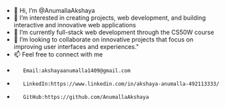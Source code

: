 - 👋 Hi, I’m @AnumallaAkshaya
- 👀 I’m interested in creating projects, web development, and building interactive and innovative web applications
- 🌱 I’m currently full-stack web development through the CS50W course
- 💞️ I’m looking to collaborate on innovative projects that focus on improving user interfaces and experiences."
- 📫 Feel free to connect with me
-        Email:akshayaanumalla1409@gmail.com
-        LinkedIn:https://www.linkedin.com/in/akshaya-anumalla-492113333/
-        GitHub:https://github.com/AnumallaAkshaya
